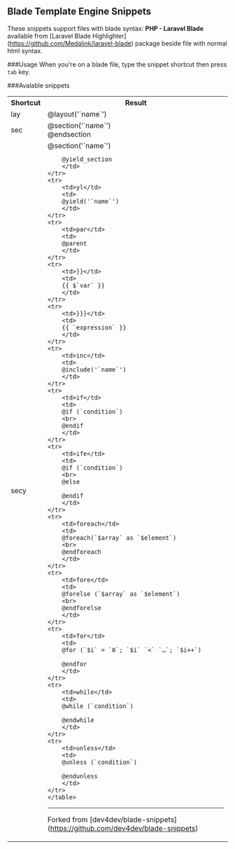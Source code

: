 ## Blade Template Engine Snippets

These snippets support files with blade syntax: **PHP - Laravel Blade** available from [Laravel Blade Highlighter] (https://github.com/Medalink/laravel-blade) package beside file with normal html syntax.

###Usage
When you're on a blade file, type the snippet shortcut then press `tab` key.

###Avalable snippets

<table>
	<tr>
		<th>Shortcut</th>
		<th>Result</th>
	</tr>
	<tr>
		<td>lay</td>
		<td>
		@layout('`name`')
		</td>
	</tr>
	<tr>
		<td>sec</td>
		<td>
		@section('`name`') 
		<br>
		@endsection
		</td>
	</tr>
	<tr>
		<td>secy</td>
		<td>
		@section('`name`')

		@yield_section
		</td>
	</tr>
	<tr>
		<td>yl</td>
		<td>
		@yield('`name`')
		</td>
	</tr>
	<tr>
		<td>par</td>
		<td>
		@parent
		</td>
	</tr>
	<tr>
		<td>}}</td>
		<td>
		{{ $`var` }}
		</td>
	</tr>
	<tr>
		<td>}}}</td>
		<td>
		{{ `expression` }}
		</td>
	</tr>
	<tr>
		<td>inc</td>
		<td>
		@include('`name`')
		</td>
	</tr>
	<tr>
		<td>if</td>
		<td>
		@if (`condition`) 
		<br>
		@endif
		</td>
	</tr>
	<tr>
		<td>ife</td>
		<td>
		@if (`condition`) 
		<br>
		@else 

		@endif
		</td>
	</tr>
	<tr>
		<td>foreach</td>
		<td>
		@foreach(`$array` as `$element`) 
		<br>
		@endforeach
		</td>
	</tr>
	<tr>
		<td>fore</td>
		<td>
		@forelse (`$array` as `$element`) 
		<br>
		@endforelse
		</td>
	</tr>
	<tr>
		<td>for</td>
		<td>
		@for (`$i` = `0`; `$i` `<` `…`; `$i++`) 

		@endfor
		</td>
	</tr>
	<tr>
		<td>while</td>
		<td>
		@while (`condition`) 

		@endwhile
		</td>
	</tr>
	<tr>
		<td>unless</td>
		<td>
		@unless (`condition`) 

		@endunless
		</td>
	</tr>
	</table>


---
Forked from [dev4dev/blade-snippets] (https://github.com/dev4dev/blade-snippets)